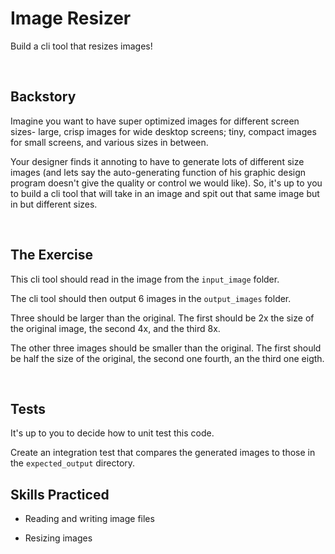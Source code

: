 # Image Resizer
Build a cli tool that resizes images!

<br/>

## Backstory
Imagine you want to have super optimized images for different screen sizes- large, crisp images for wide desktop screens; tiny, compact images for small screens, and various sizes in between.

Your designer finds it annoting to have to generate lots of different size images (and lets say the auto-generating function of his graphic design program doesn't give the quality or control we would like). So, it's up to you to build a cli tool that will take in an image and spit out that same image but in but different sizes. 

<br/>

## The Exercise
This cli tool should read in the image from the `input_image` folder.

The cli tool should then output 6 images in the `output_images` folder.

Three should be larger than the original. The first should be 2x the size of the original image, the second 4x, and the third 8x.

The other three images should be smaller than the original. The first should be half the size of the original, the second one fourth, an the third one eigth.

<br/>

## Tests
It's up to you to decide how to unit test this code.

Create an integration test that compares the generated images to those in the `expected_output` directory.
<br/>

## Skills Practiced

- Reading and writing image files

- Resizing images

<br/>

